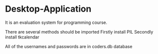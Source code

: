 # Desktop-Application
It is an evaluation system for programming course.

There are several methods should be imported
Firstly install PIL
Secondly install tkcalendar

All of the usernames and passwords are in coders.db database
